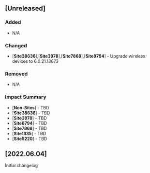 ## [Unreleased]
### Added
- N/A

### Changed
- [**Site38636**],[**Site3978**],[**Site7868**],[**Site8794**] - Upgrade wireless devices to 6.0.21.13673

### Removed
- N/A

### Impact Summary
- [**Non-Sites**] - TBD
- [**Site38636**] - TBD
- [**Site3978**] - TBD
- [**Site8794**] - TBD
- [**Site7868**] - TBD
- [**Site1335**] - TBD
- [**Site5220**] - TBD

## [2022.06.04]
Initial changelog